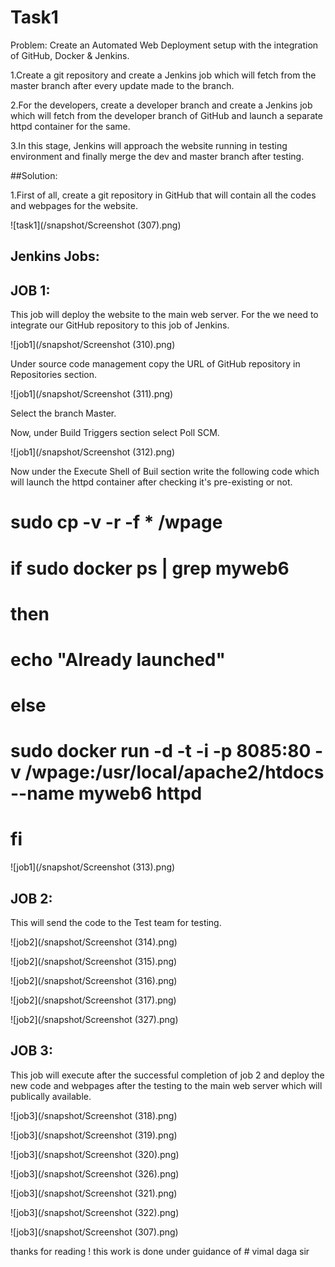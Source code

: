 # Task1 
Problem: Create an Automated Web Deployment setup with the integration of GitHub, Docker & Jenkins.

1.Create a git repository and create a Jenkins job which will fetch from the master branch after every update made to the branch.

2.For the developers, create a developer branch and create a Jenkins job which will fetch from the developer branch of GitHub and launch a separate httpd container for the same.

3.In this stage, Jenkins will approach the website running in testing environment and finally merge the dev and master branch after testing.

##Solution:

1.First of all, create a git repository in GitHub that will contain all the codes and webpages for the website.

![task1](/snapshot/Screenshot (307).png)

## Jenkins Jobs:
## JOB 1:
This job will deploy the website to the main web server. For the we need to integrate our GitHub repository to this job of Jenkins.


![job1](/snapshot/Screenshot (310).png)

Under source code management copy the URL of GitHub repository in Repositories section.

![job1](/snapshot/Screenshot (311).png)

Select the branch Master.

Now, under Build Triggers section select Poll SCM.

![job1](/snapshot/Screenshot (312).png)

Now under the Execute Shell of Buil section write the following code which will launch the httpd container after checking it's pre-existing or not.

# sudo cp -v -r -f * /wpage

# if sudo docker ps | grep myweb6

# then

# echo "Already launched"

# else

# sudo docker run -d -t -i -p 8085:80 -v /wpage:/usr/local/apache2/htdocs --name myweb6 httpd

# fi

![job1](/snapshot/Screenshot (313).png)

## JOB 2:
This will send the code to the Test team for testing.

![job2](/snapshot/Screenshot (314).png)

![job2](/snapshot/Screenshot (315).png)

![job2](/snapshot/Screenshot (316).png)

![job2](/snapshot/Screenshot (317).png)

![job2](/snapshot/Screenshot (327).png)


## JOB 3:
This job will execute after the successful completion of job 2 and deploy the new code and webpages after the testing to the main web server which will publically available.

![job3](/snapshot/Screenshot (318).png)

![job3](/snapshot/Screenshot (319).png)

![job3](/snapshot/Screenshot (320).png)

![job3](/snapshot/Screenshot (326).png)

![job3](/snapshot/Screenshot (321).png)

![job3](/snapshot/Screenshot (322).png)

![job3](/snapshot/Screenshot (307).png)

thanks for reading !
this work is done under guidance of # vimal daga sir 
